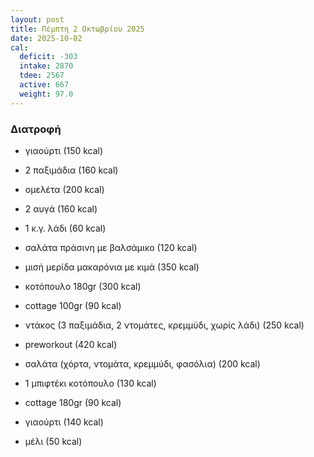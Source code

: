 ```yaml
---
layout: post
title: Πέμπτη 2 Οκτωβρίου 2025
date: 2025-10-02
cal:
  deficit: -303
  intake: 2870
  tdee: 2567
  active: 667
  weight: 97.0
---
```


### Διατροφή

- γιαούρτι (150 kcal)
- 2 παξιμάδια (160 kcal)
- ομελέτα (200 kcal)
- 2 αυγά (160 kcal)
- 1 κ.γ. λάδι (60 kcal)

- σαλάτα πράσινη με βαλσάμικο (120 kcal)
- μισή μερίδα μακαρόνια με κιμά (350 kcal)
- κοτόπουλο 180gr (300 kcal)
- cottage 100gr (90 kcal)
- ντάκος (3 παξιμάδια, 2 ντομάτες, κρεμμύδι, χωρίς λάδι) (250 kcal)

- preworkout (420 kcal)

- σαλάτα (χόρτα, ντομάτα, κρεμμύδι, φασόλια) (200 kcal)
- 1 μπιφτέκι κοτόπουλο (130 kcal)
- cottage 180gr (90 kcal)
- γιαούρτι (140 kcal)
- μέλι (50 kcal)


